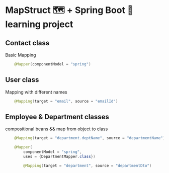 # MapStruct 🗺  + Spring Boot 🌱 learning project

## Contact class
Basic Mapping
```java
    @Mapper(componentModel = "spring")
```

## User class
Mapping with different names
```java
    @Mapping(target = "email", source = "emailId")
```

## Employee & Department classes
compositional beans && map from object to class
```java
    @Mapping(target = "department.deptName", source = "departmentName")

    @Mapper(
        componentModel = "spring",
        uses = {DepartmentMapper.class})

        @Mapping(target = "department", source = "departmentDto")

```

